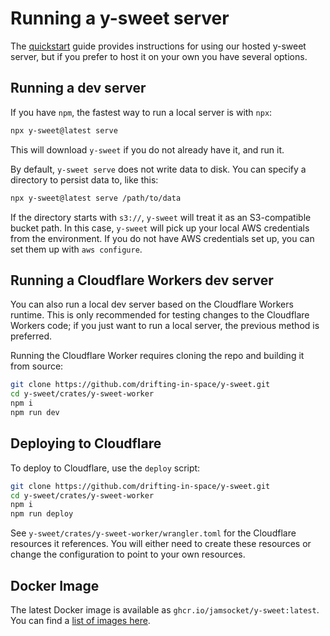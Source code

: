 # Running a y-sweet server

The [quickstart](https://y-sweet.dev/quickstart) guide provides instructions for using our hosted y-sweet server, but if you prefer to host it on your own you have several options.

## Running a dev server

If you have `npm`, the fastest way to run a local server is with `npx`:

```bash
npx y-sweet@latest serve
```

This will download `y-sweet` if you do not already have it, and run it.

By default, `y-sweet serve` does not write data to disk. You can specify a directory to persist data to, like this:

```bash
npx y-sweet@latest serve /path/to/data
```

If the directory starts with `s3://`, `y-sweet` will treat it as an S3-compatible bucket path. In this case, `y-sweet` will pick up your local AWS credentials from the environment. If you do not have AWS credentials set up, you can set them up with `aws configure`.

## Running a Cloudflare Workers dev server

You can also run a local dev server based on the Cloudflare Workers runtime. This is only recommended for testing changes to the Cloudflare Workers code; if you just want to run a local server, the previous method is preferred.

Running the Cloudflare Worker requires cloning the repo and building it from source:

```bash
git clone https://github.com/drifting-in-space/y-sweet.git
cd y-sweet/crates/y-sweet-worker
npm i
npm run dev
```

## Deploying to Cloudflare

To deploy to Cloudflare, use the `deploy` script:

```bash
git clone https://github.com/drifting-in-space/y-sweet.git
cd y-sweet/crates/y-sweet-worker
npm i
npm run deploy
```

See `y-sweet/crates/y-sweet-worker/wrangler.toml` for the Cloudflare resources it references. You will either need to create these resources or change the configuration to point to your own resources.

## Docker Image

The latest Docker image is available as `ghcr.io/jamsocket/y-sweet:latest`. You can find a [list of images here](https://github.com/jamsocket/y-sweet/pkgs/container/y-sweet).